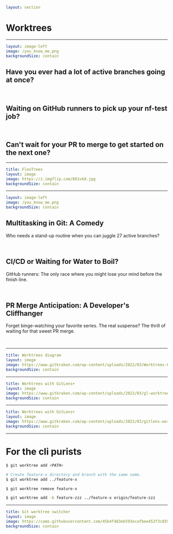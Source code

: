 ```yaml
layout: section
```

# Worktrees

---

```yaml
layout: image-left
image: /you_know_me.png
backgroundSize: contain
```

<v-clicks>

## Have you ever had a lot of active branches going at once?

<br>

## Waiting on GitHub runners to pick up your nf-test job?

<br>

## Can't wait for your PR to merge to get started on the next one?

</v-clicks>

---

```yaml
title: FlexTrees
layout: image
image: https://i.imgflip.com/891vk0.jpg
backgroundSize: contain
```

---

```yaml
layout: image-left
image: /you_know_me.png
backgroundSize: contain
```

<v-clicks>

## Multitasking in Git: A Comedy

Who needs a stand-up routine when you can juggle 27 active branches?

<br>

## CI/CD or Waiting for Water to Boil?

GitHub runners: The only race where you might lose your mind before the finish line.

<br>

## PR Merge Anticipation: A Developer's Cliffhanger

Forget binge-watching your favorite series. The real suspense? The thrill of waiting for that sweet PR merge.

<br>

</v-clicks>

<!-- Asked ChatGPT to make this funnier, did not disappoint -->

---

```yaml
title: Worktrees diagram
layout: image
image: https://www.gitkraken.com/wp-content/uploads/2022/03/Worktrees-01-2048x919.png.webp
backgroundSize: contain
```

<!-- cite: https://www.gitkraken.com/learn/git/git-worktree -->

---

```yaml
title: Worktrees with GitLens+
layout: image
image: https://www.gitkraken.com/wp-content/uploads/2022/03/gl-worktree-add-new-step-1-2048x1280.png.webp
backgroundSize: contain
```

---

```yaml
title: Worktrees with GitLens+
layout: image
image: https://www.gitkraken.com/wp-content/uploads/2022/03/gitlens-worktree-list-e1646441544109.png
backgroundSize: contain
```

---

# For the cli purists

```bash {-4|6|8}
$ git worktree add <PATH>

# Create feature-x directory and branch with the same name.
$ git worktree add ../feature-x

$ git worktree remove feature-x

$ git worktree add -b feature-zzz ../feature-x origin/feature-zzz
```

---

```yaml
title: Git worktree switcher
layout: image
image: https://camo.githubusercontent.com/45b4f483eb593ecafbee452f3c859c43fc6dd83f112f7d5af7a6917328aa833e/68747470733a2f2f692e696d6775722e636f6d2f6e50646e6544542e676966
backgroundSize: contain
```

